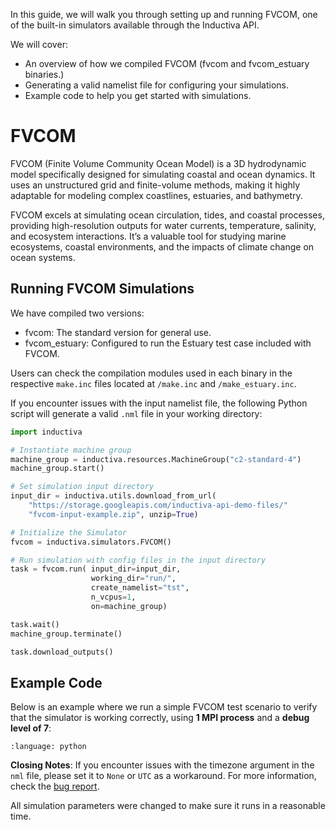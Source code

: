 In this guide, we will walk you through setting up and running FVCOM, one 
of the built-in simulators available through the Inductiva API. 

We will cover:

- An overview of how we compiled FVCOM (fvcom and fvcom_estuary binaries.)
- Generating a valid namelist file for configuring your simulations.
- Example code to help you get started with simulations.

# FVCOM

FVCOM (Finite Volume Community Ocean Model) is a 3D hydrodynamic model 
specifically designed for simulating coastal and ocean dynamics. It uses an
unstructured grid and finite-volume methods, making it highly adaptable for 
modeling complex coastlines, estuaries, and bathymetry.

FVCOM excels at simulating ocean circulation, tides, and coastal processes, 
providing high-resolution outputs for water currents, temperature, salinity, 
and ecosystem interactions. It’s a valuable tool for studying marine 
ecosystems, coastal environments, and the impacts of climate change on 
ocean systems.

## Running FVCOM Simulations

We have compiled two versions:

- fvcom: The standard version for general use.
- fvcom_estuary: Configured to run the Estuary test case included with FVCOM.

Users can check the compilation modules used in each binary in the 
respective `make.inc` files located at `/make.inc` and `/make_estuary.inc`.

If you encounter issues with the input namelist file, the following Python 
script will generate a valid `.nml` file in your working directory:

```python
import inductiva

# Instantiate machine group
machine_group = inductiva.resources.MachineGroup("c2-standard-4")
machine_group.start()

# Set simulation input directory
input_dir = inductiva.utils.download_from_url(
    "https://storage.googleapis.com/inductiva-api-demo-files/"
    "fvcom-input-example.zip", unzip=True)

# Initialize the Simulator
fvcom = inductiva.simulators.FVCOM()

# Run simulation with config files in the input directory
task = fvcom.run( input_dir=input_dir,
                  working_dir="run/",
                  create_namelist="tst",
                  n_vcpus=1,
                  on=machine_group)

task.wait()
machine_group.terminate()

task.download_outputs()
```

## Example Code

Below is an example where we run a simple FVCOM test scenario to verify 
that the simulator is working correctly, using **1 MPI process** and a **debug level of 7**:

```{literalinclude} ../../examples/fvcom/fvcom.py
:language: python
```

**Closing Notes**: If you encounter issues with the timezone argument in the `nml` file, please set it to `None` or `UTC` as a workaround. For more information, 
check the [bug report](https://github.com/FVCOM-GitHub/FVCOM/issues/27).

All simulation parameters were changed to make sure it runs in a reasonable time.
